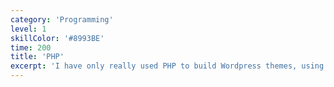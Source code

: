 ```yaml
---
category: 'Programming'
level: 1
skillColor: '#8993BE'
time: 200
title: 'PHP'
excerpt: 'I have only really used PHP to build Wordpress themes, using the power of the Customizer API. Last time I touched any PHP code was in 2016.'
---
```

